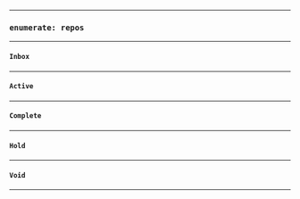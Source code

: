 
---
### `enumerate: repos`
---

#### `Inbox`
---

#### `Active`
---

#### `Complete`
---

#### `Hold`
---

#### `Void`
---
